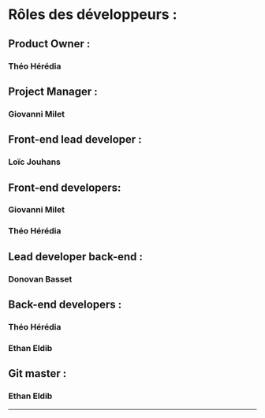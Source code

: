# Rôles des développeurs :

## Product Owner :
### Théo Hérédia

## Project Manager :
### Giovanni Milet

## Front-end lead developer :
### Loïc Jouhans

## Front-end developers:
### Giovanni Milet
### Théo Hérédia

## Lead developer back-end :
### Donovan Basset

## Back-end developers :
### Théo Hérédia
### Ethan Eldib

## Git master :
### Ethan Eldib

_________________________________________________________

